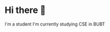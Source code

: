# Hi there 👋
I'm a student
I'm currently studying CSE in BUBT
<!--
**Rakibulemon329/Rakibulemon329** is a ✨ _special_ ✨ repository because its `README.md` (this file) appears on your GitHub profile.

Here are some ideas to get you started:

- 🔭 I’m currently working on github
- 🌱 I’m currently learning C++
- 🤔 I’m looking for help with C++ programing 
-->
